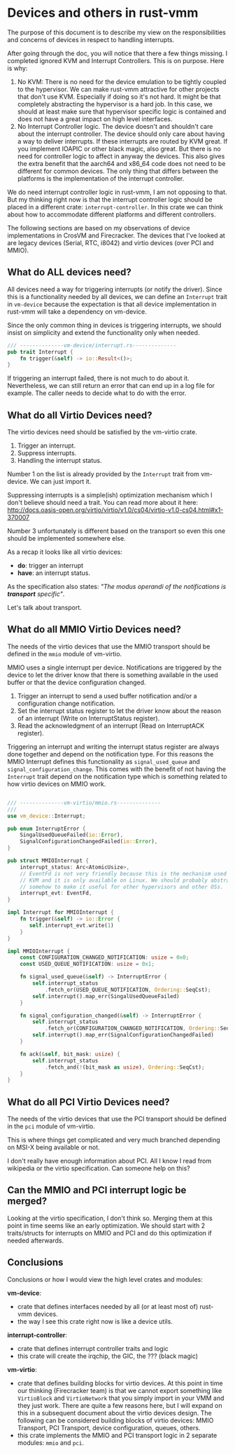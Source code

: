 # Devices and others in rust-vmm

The purpose of this document is to describe my view on the responsibilities and
concerns of devices in respect to handling interrupts.

After going through the doc, you will notice that there a few things missing.
I completed ignored KVM and Interrupt Controllers. This is on purpose. Here is
why:

1. No KVM: There is no need for the device emulation to be tightly coupled to
   the hypervisor. We can make rust-vmm attractive for other projects that
   don't use KVM. Especially if doing so it's not hard. It might be that
   completely abstracting the hypervisor is a hard job. In this case, we should
   at least make sure that hypervisor specific logic is contained and does not
   have a great impact on high level interfaces.
2. No Interrupt Controller logic. The device doesn't and shouldn't care about
   the interrupt controller. The device should only care about having a way
   to deliver interrupts. If these interrupts are routed by KVM great. If you
   implement IOAPIC or other black magic, also great. But there is no need
   for controller logic to affect in anyway the devices. This also gives the
   extra benefit that the aarch64 and x86_64 code does not need to be different
   for common devices. The only thing that differs between the platforms is
   the implementation of the interrupt controller.

We do need interrupt controller logic in rust-vmm, I am not opposing to that.
But my thinking right now is that the interrupt controller logic should be
placed in a different crate: `interrupt-controller`. In this crate we can
think about how to accommodate different platforms and different controllers.

The following sections are based on my observations of device implementations
in CrosVM and Firecracker. The devices that I've looked at are legacy devices
(Serial, RTC, i8042) and virtio devices (over PCI and MMIO).

## What do ALL devices need?

All devices need a way for triggering interrupts (or notify the driver). Since
this is a functionality needed by all devices, we can define an `Interrupt`
trait in `vm-device` because the expectation is that all device implementation
in rust-vmm will take a dependency on vm-device.

Since the only common thing in devices is triggering interrupts, we should
insist on simplicity and extend the functionality only when needed.

```rust
/// --------------vm-device/interrupt.rs--------------
pub trait Interrupt {
    fn trigger(&self) -> io::Result<()>;
}
```

If triggering an interrupt failed, there is not much to do about it.
Nevertheless, we can still return an error that can end up in a log file for
example. The caller needs to decide what to do with the error.

## What do all Virtio Devices need?

The virtio devices need should be satisfied by the vm-virtio crate.

1. Trigger an interrupt.
2. Suppress interrupts.
3. Handling the interrupt status.

Number 1 on the list is already provided by the `Interrupt` trait from
vm-device. We can just import it.

Suppressing interrupts is a simple(ish) optimization mechanism which I don't
believe should need a trait. You can read more about it here:
http://docs.oasis-open.org/virtio/virtio/v1.0/cs04/virtio-v1.0-cs04.html#x1-370007

Number 3 unfortunately is different based on the transport so even this one
should be implemented somewhere else.

As a recap it looks like all virtio devices:
 - **do**: trigger an interrupt
 - **have**: an interrupt status.
 
As the specification also states: _"The modus operandi of the notifications
is **transport** specific"_.

Let's talk about transport.

## What do all MMIO Virtio Devices need?

The needs of the virtio devices that use the MMIO transport should be defined
in the `mmio` module of vm-virtio.

MMIO uses a single interrupt per device. Notifications are triggered by the
device to let the driver know that there is something available in the used
buffer or that the device configuration changed.

1. Trigger an interrupt to send a used buffer notification and/or a
   configuration change notification.
2. Set the interrupt status register to let the driver know about the reason
   of an interrupt (Write on InterruptStatus register).
3. Read the acknowledgment of an interrupt (Read on InterruptACK register).

Triggering an interrupt and writing the interrupt status register are always
done together and depend on the notification type. For this reasons the MMIO
Interrupt defines this functionality as `signal_used_queue` and
`signal_configuration_change`. This comes with the benefit of not having the
`Interrupt` trait depend on the notification type which is something related to
how virtio devices on MMIO work.

```rust

/// --------------vm-virtio/mmio.rs--------------
/// 
use vm_device::Interrupt;

pub enum InterruptError {
    SingalUsedQueueFailed(io::Error),
    SignalConfigurationChangedFailed(io::Error),
}

pub struct MMIOInterrupt {
    interrupt_status: Arc<AtomicUsize>,
    // EventFd is not very friendly because this is the mechanism used by
    // KVM and it is only available on Linux. We should probably abstract this
    // somehow to make it useful for other hypervisors and other OSs.
    interrupt_evt: EventFd,
}

impl Interrupt for MMIOInterrupt {
    fn trigger(&self) -> io::Error {
       self.interrupt_evt.write(1)
    }
}

impl MMIOInterrupt {
    const CONFIGURATION_CHANGED_NOTIFICATION: usize = 0x0;
    const USED_QUEUE_NOTIFICATION: usize = 0x1;

    fn signal_used_queue(&self) -> InterruptError {
        self.interrupt_status
            .fetch_or(USED_QUEUE_NOTIFICATION, Ordering::SeqCst);
        self.interrupt().map_err(SingalUsedQueueFailed)
    }

    fn signal_configuration_changed(&self) -> InterruptError {
        self.interrupt_status
            .fetch_or(CONFIGURATION_CHANGED_NOTIFICATION, Ordering::SeqCst);
        self.interrupt().map_err(SignalConfigurationChangedFailed)
    }

    fn ack(&self, bit_mask: usize) {
        self.interrupt_status
            .fetch_and(!(bit_mask as usize), Ordering::SeqCst);
    }
}
```

## What do all PCI Virtio Devices need?

The needs of the virtio devices that use the PCI transport should be defined
in the `pci` module of vm-virtio.

This is where things get complicated and very much branched depending on
MSI-X being available or not.

I don't really have enough information about PCI. All I know I read from
wikipedia or the virtio specification. Can someone help on this?

## Can the MMIO and PCI interrupt logic be merged?

Looking at the virtio specification, I don't think so. Merging them at this
point in time seems like an early optimization. We should start with 2
traits/structs for interrupts on MMIO and PCI and do this optimization if
needed afterwards.

## Conclusions

Conclusions or how I would view the high level crates and modules:

**vm-device**:
- crate that defines interfaces needed by all (or at least most of) rust-vmm
devices.
- the way I see this crate right now is like a device utils.

**interrupt-controller**:
- crate that defines interrupt controller traits and logic
- this crate will create the irqchip, the GIC, the ??? (black magic)

**vm-virtio**:
- crate that defines building blocks for virtio devices. At this point in time
  our thinking (Firecracker team) is that we cannot export something like
  `VirtioBlock` and `VirtioNetwork` that you simply import in your VMM and they
  just work. There are quite a few reasons here, but I will expand on this in
  a subsequent document about the virtio devices design. The following can be
  considered building blocks of virtio devices: MMIO Transport, PCI Transport,
  device configuration, queues, others.
- this crate implements the MMIO and PCI transport logic in 2 separate modules:
  `mmio` and `pci`.
